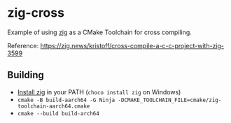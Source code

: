 # zig-cross

Example of using [zig](https://ziglang.org) as a CMake Toolchain for cross compiling.

Reference: https://zig.news/kristoff/cross-compile-a-c-c-project-with-zig-3599

## Building

- [Install zig](https://ziglang.org/learn/getting-started/#installing-zig) in your PATH (`choco install zig` on Windows)
- `cmake -B build-aarch64 -G Ninja -DCMAKE_TOOLCHAIN_FILE=cmake/zig-toolchain-aarch64.cmake`
- `cmake --build build-arch64`
